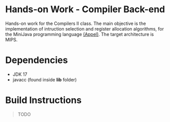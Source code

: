 # Hands-on Work - Compiler Back-end

Hands-on work for the Compilers II class. The main objective is the implementation of intruction selection and register allocation algorithms, for the MiniJava programming language [(Appel)](https://www.cs.princeton.edu/~appel/modern/java/). The target architecture is MIPS.

# Dependencies

- JDK 17
- javacc (found inside **lib** folder)

# Build Instructions

> TODO
